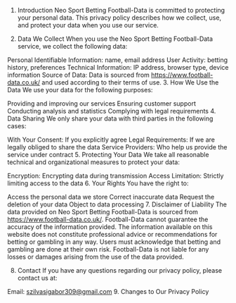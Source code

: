 1. Introduction
Neo Sport Betting Football-Data is committed to protecting your personal data. This privacy policy describes how we collect, use, and protect your data when you use our service.

2. Data We Collect
When you use the Neo Sport Betting Football-Data service, we collect the following data:

Personal Identifiable Information: name, email address
User Activity: betting history, preferences
Technical Information: IP address, browser type, device information
Source of Data: Data is sourced from https://www.football-data.co.uk/ and used according to their terms of use.
3. How We Use the Data
We use your data for the following purposes:

Providing and improving our services
Ensuring customer support
Conducting analysis and statistics
Complying with legal requirements
4. Data Sharing
We only share your data with third parties in the following cases:

With Your Consent: If you explicitly agree
Legal Requirements: If we are legally obliged to share the data
Service Providers: Who help us provide the service under contract
5. Protecting Your Data
We take all reasonable technical and organizational measures to protect your data:

Encryption: Encrypting data during transmission
Access Limitation: Strictly limiting access to the data
6. Your Rights
You have the right to:

Access the personal data we store
Correct inaccurate data
Request the deletion of your data
Object to data processing
7. Disclaimer of Liability
The data provided on Neo Sport Betting Football-Data is sourced from https://www.football-data.co.uk/. Football-Data cannot guarantee the accuracy of the information provided. The information available on this website does not constitute professional advice or recommendations for betting or gambling in any way. Users must acknowledge that betting and gambling are done at their own risk. Football-Data is not liable for any losses or damages arising from the use of the data provided.

8. Contact
If you have any questions regarding our privacy policy, please contact us at:

Email: szilvasigabor309@gmail.com
9. Changes to Our Privacy Policy
